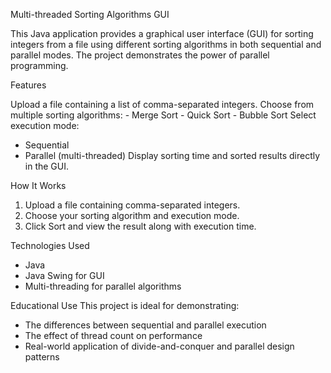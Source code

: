  Multi-threaded Sorting Algorithms GUI

This Java application provides a graphical user interface (GUI) for sorting integers from a file using different sorting algorithms in both sequential and parallel modes. The project demonstrates the power of parallel programming.

Features

 Upload a file containing a list of comma-separated integers.
  Choose from multiple sorting algorithms:
    - Merge Sort
    - Quick Sort
    - Bubble Sort
Select execution mode:
  - Sequential
  - Parallel (multi-threaded)
 Display sorting time and sorted results directly in the GUI.

 How It Works

1. Upload a file containing comma-separated integers.
2. Choose your sorting algorithm and execution mode.
4. Click Sort and view the result along with execution time.

Technologies Used

- Java
- Java Swing for GUI
- Multi-threading for parallel algorithms

Educational Use
This project is ideal for demonstrating:
- The differences between sequential and parallel execution
- The effect of thread count on performance
- Real-world application of divide-and-conquer and parallel design patterns
